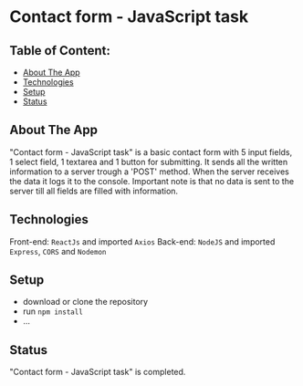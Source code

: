 # Contact form - JavaScript task

## Table of Content:

- [About The App](#about-the-app)
- [Technologies](#technologies)
- [Setup](#setup)
- [Status](#status)

## About The App
"Contact form - JavaScript task" is a basic contact form with 5 input fields, 1 select field, 1 textarea and 1 button for submitting.
It sends all the written information to a server trough a 'POST' method. When the server receives the data it logs it to the console.
Important note is that no data is sent to the server till all fields are filled with information.

## Technologies
Front-end: `ReactJs` and imported `Axios`
Back-end: `NodeJS` and imported `Express`, `CORS` and `Nodemon`

## Setup
- download or clone the repository
- run `npm install`
- ...

## Status
"Contact form - JavaScript task" is completed.

